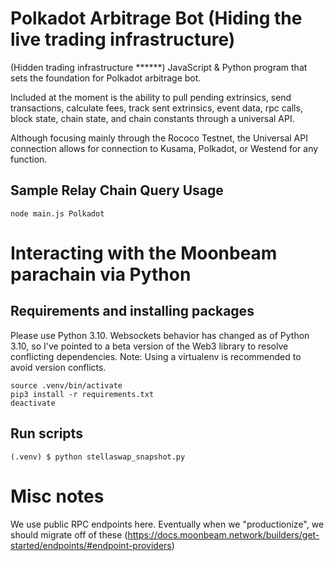 # Polkadot Arbitrage Bot (Hiding the live trading infrastructure)

(Hidden trading infrastructure ******) JavaScript & Python program that sets the foundation for Polkadot arbitrage bot. 

Included at the moment is the ability to pull pending extrinsics, send transactions, calculate fees, track sent extrinsics, event data, rpc calls, block state, chain state, and chain constants through a universal API. 

Although focusing mainly through the Rococo Testnet, the Universal API connection allows for connection to Kusama, Polkadot, or Westend for any function. 


## Sample Relay Chain Query Usage
```
node main.js Polkadot
```

# Interacting with the Moonbeam parachain via Python

## Requirements and installing packages
Please use Python 3.10. Websockets behavior has changed as of Python 3.10,
so I've pointed to a beta version of the Web3 library to resolve conflicting dependencies.
Note: Using a virtualenv is recommended to avoid version conflicts. 
```
source .venv/bin/activate
pip3 install -r requirements.txt
deactivate
```

## Run scripts
```
(.venv) $ python stellaswap_snapshot.py
```

# Misc notes
We use public RPC endpoints here. Eventually when we "productionize", we should migrate off of these (https://docs.moonbeam.network/builders/get-started/endpoints/#endpoint-providers)
